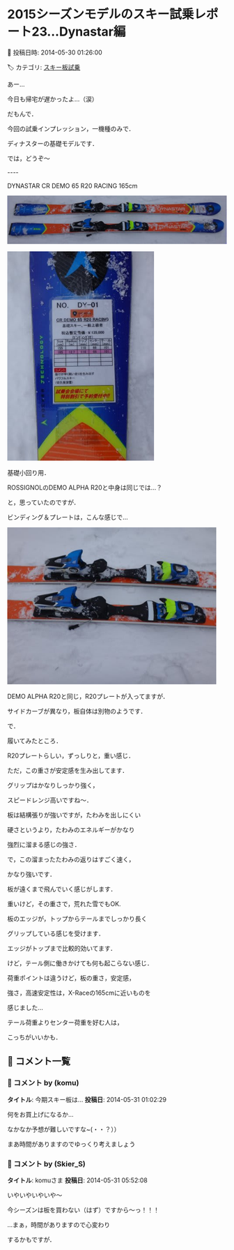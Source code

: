 # 2015シーズンモデルのスキー試乗レポート23…Dynastar編

📅 投稿日時: 2014-05-30 01:26:00

🏷️ カテゴリ: [スキー板試乗](c0bd8048615710cee890e403a36cc9a2b.md)

あー…


今日も帰宅が遅かったよ…（涙）





だもんで．


今回の試乗インプレッション，一機種のみで．


ディナスターの基礎モデルです．





では，どうぞ～


----[]()





DYNASTAR CR DEMO 65 R20 RACING 165cm







![48773202fe903a55970d48ac3eaedfeb.jpg](images/48773202fe903a55970d48ac3eaedfeb.jpg)









![552b55fbb5c5d05790dfa6f939a3abc9.jpg](images/552b55fbb5c5d05790dfa6f939a3abc9.jpg)







基礎小回り用．





ROSSIGNOLのDEMO ALPHA R20と中身は同じでは…？


と，思っていたのですが．


ビンディング＆プレートは，こんな感じで…




![55644870926682a07c2cc22d0db56859.jpg](images/55644870926682a07c2cc22d0db56859.jpg)




DEMO ALPHA R20と同じ，R20プレートが入ってますが．


サイドカーブが異なり，板自体は別物のようです．





で．


履いてみたところ．


R20プレートらしい，ずっしりと，重い感じ．


ただ，この重さが安定感を生み出してます．


グリップはかなりしっかり強く，


スピードレンジ高いですね～．





板は結構張りが強いですが，たわみを出しにくい


硬さというより，たわみのエネルギーがかなり


強烈に溜まる感じの強さ．


で，この溜まったたわみの返りはすごく速く，


かなり強いです．


板が遠くまで飛んでいく感じがします．


重いけど，その重さで，荒れた雪でもOK.


板のエッジが，トップからテールまでしっかり長く


グリップしている感じを受けます．


エッジがトップまで比較的効いてます．


けど，テール側に働きかけても何も起こらない感じ．





荷重ポイントは違うけど，板の重さ，安定感，


強さ，高速安定性は，X-Raceの165cmに近いものを


感じました…





テール荷重よりセンター荷重を好む人は，


こっちがいいかも．

## 💬 コメント一覧

### 💬 コメント by (komu)
**タイトル**: 今期スキー板は…
**投稿日**: 2014-05-31 01:02:29

何をお買上げになるか…

なかなか予想が難しいですな~(・・？））

まあ時間がありますのでゆっくり考えましょう

### 💬 コメント by (Skier_S)
**タイトル**: komuさま
**投稿日**: 2014-05-31 05:52:08

いやいやいやいや～

今シーズンは板を買わない（はず）ですから～っ！！！



…まぁ，時間がありますので心変わり

するかもですが．

